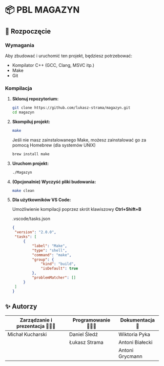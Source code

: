 # 📦 PBL MAGAZYN

## 🚀 Rozpoczęcie

### Wymagania

Aby zbudować i uruchomić ten projekt, będziesz potrzebować:

- Kompilator C++ (GCC, Clang, MSVC itp.)
- Make
- Git

### Kompilacja

1. **Sklonuj repozytorium:**

   ```sh
   git clone https://github.com/lukasz-strama/magazyn.git
   cd magazyn
   ```

2. **Skompiluj projekt:**

   ```sh
   make
   ```

   Jeśli nie masz zainstalowanego Make, możesz zainstalować go za pomocą Homebrew (dla systemów UNIX)

   ```sh
   brew install make
   ```

3. **Uruchom projekt:**

   ```sh
   ./Magazyn
   ```

4. **(Opcjonalnie) Wyczyść pliki budowania:**

   ```sh
   make clean
   ```

5. **Dla użytkowników VS Code:**

   Umożliwienie kompilacji poprzez skrót klawiszowy **Ctrl+Shift+B**
   
   .vscode/tasks.json
   ```json
   {
    "version": "2.0.0",
    "tasks": [
        {
            "label": "Make",
            "type": "shell",
            "command": "make",
            "group": {
                "kind": "build",
                "isDefault": true
            },
            "problemMatcher": []
        }
    ]
   }
   ```

## ✨ Autorzy

| Zarządzanie i prezentacja 👨🏻‍🏫 | Programowanie 🧑🏻‍💻 | Dokumentacja 📄 |
| ---------------------------- | ---------------- | --------------- |
| Michał Kucharski             | Daniel Śledź     | Wiktoria Pyka   |
|                              | Łukasz Strama    | Antoni Białecki |
|                              |                  | Antoni Grycmann |

